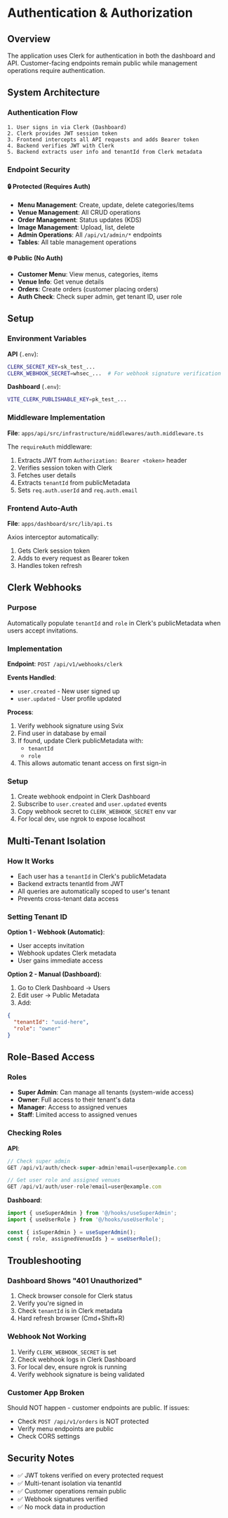 # Authentication & Authorization

## Overview
The application uses Clerk for authentication in both the dashboard and API. Customer-facing endpoints remain public while management operations require authentication.

## System Architecture

### Authentication Flow
```
1. User signs in via Clerk (Dashboard)
2. Clerk provides JWT session token
3. Frontend intercepts all API requests and adds Bearer token
4. Backend verifies JWT with Clerk
5. Backend extracts user info and tenantId from Clerk metadata
```

### Endpoint Security

#### 🔒 Protected (Requires Auth)
- **Menu Management**: Create, update, delete categories/items
- **Venue Management**: All CRUD operations
- **Order Management**: Status updates (KDS)
- **Image Management**: Upload, list, delete
- **Admin Operations**: All `/api/v1/admin/*` endpoints
- **Tables**: All table management operations

#### 🌐 Public (No Auth)
- **Customer Menu**: View menus, categories, items
- **Venue Info**: Get venue details
- **Orders**: Create orders (customer placing orders)
- **Auth Check**: Check super admin, get tenant ID, user role

## Setup

### Environment Variables

**API** (`.env`):
```bash
CLERK_SECRET_KEY=sk_test_...
CLERK_WEBHOOK_SECRET=whsec_...  # For webhook signature verification
```

**Dashboard** (`.env`):
```bash
VITE_CLERK_PUBLISHABLE_KEY=pk_test_...
```

### Middleware Implementation

**File**: `apps/api/src/infrastructure/middlewares/auth.middleware.ts`

The `requireAuth` middleware:
1. Extracts JWT from `Authorization: Bearer <token>` header
2. Verifies session token with Clerk
3. Fetches user details
4. Extracts `tenantId` from publicMetadata
5. Sets `req.auth.userId` and `req.auth.email`

### Frontend Auto-Auth

**File**: `apps/dashboard/src/lib/api.ts`

Axios interceptor automatically:
1. Gets Clerk session token
2. Adds to every request as Bearer token
3. Handles token refresh

## Clerk Webhooks

### Purpose
Automatically populate `tenantId` and `role` in Clerk's publicMetadata when users accept invitations.

### Implementation

**Endpoint**: `POST /api/v1/webhooks/clerk`

**Events Handled**:
- `user.created` - New user signed up
- `user.updated` - User profile updated

**Process**:
1. Verify webhook signature using Svix
2. Find user in database by email
3. If found, update Clerk publicMetadata with:
   - `tenantId`
   - `role`
4. This allows automatic tenant access on first sign-in

### Setup
1. Create webhook endpoint in Clerk Dashboard
2. Subscribe to `user.created` and `user.updated` events
3. Copy webhook secret to `CLERK_WEBHOOK_SECRET` env var
4. For local dev, use ngrok to expose localhost

## Multi-Tenant Isolation

### How It Works
- Each user has a `tenantId` in Clerk's publicMetadata
- Backend extracts tenantId from JWT
- All queries are automatically scoped to user's tenant
- Prevents cross-tenant data access

### Setting Tenant ID
**Option 1 - Webhook (Automatic)**:
- User accepts invitation
- Webhook updates Clerk metadata
- User gains immediate access

**Option 2 - Manual (Dashboard)**:
1. Go to Clerk Dashboard → Users
2. Edit user → Public Metadata
3. Add:
```json
{
  "tenantId": "uuid-here",
  "role": "owner"
}
```

## Role-Based Access

### Roles
- **Super Admin**: Can manage all tenants (system-wide access)
- **Owner**: Full access to their tenant's data
- **Manager**: Access to assigned venues
- **Staff**: Limited access to assigned venues

### Checking Roles

**API**:
```typescript
// Check super admin
GET /api/v1/auth/check-super-admin?email=user@example.com

// Get user role and assigned venues
GET /api/v1/auth/user-role?email=user@example.com
```

**Dashboard**:
```typescript
import { useSuperAdmin } from '@/hooks/useSuperAdmin';
import { useUserRole } from '@/hooks/useUserRole';

const { isSuperAdmin } = useSuperAdmin();
const { role, assignedVenueIds } = useUserRole();
```

## Troubleshooting

### Dashboard Shows "401 Unauthorized"
1. Check browser console for Clerk status
2. Verify you're signed in
3. Check `tenantId` is in Clerk metadata
4. Hard refresh browser (Cmd+Shift+R)

### Webhook Not Working
1. Verify `CLERK_WEBHOOK_SECRET` is set
2. Check webhook logs in Clerk Dashboard
3. For local dev, ensure ngrok is running
4. Verify webhook signature is being validated

### Customer App Broken
Should NOT happen - customer endpoints are public. If issues:
- Check `POST /api/v1/orders` is NOT protected
- Verify menu endpoints are public
- Check CORS settings

## Security Notes
- ✅ JWT tokens verified on every protected request
- ✅ Multi-tenant isolation via tenantId
- ✅ Customer operations remain public
- ✅ Webhook signatures verified
- ✅ No mock data in production

